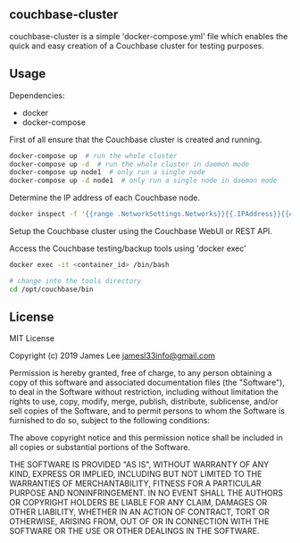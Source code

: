 couchbase-cluster
-----------------
couchbase-cluster is a simple 'docker-compose.yml' file which enables the
quick and easy creation of a Couchbase cluster for testing purposes.

Usage
-----
Dependencies:
 - docker
 - docker-compose

First of all ensure that the Couchbase cluster is created and running.
```sh
docker-compose up  # run the whole cluster
docker-compose up -d  # run the whole cluster in daemon mode
docker-compose up node1  # only run a single node
docker-compose up -d node1  # only run a single node in daemon mode
```

Determine the IP address of each Couchbase node.
```sh
docker inspect -f '{{range .NetworkSettings.Networks}}{{.IPAddress}}{{end}}' <container_id>
```

Setup the Couchbase cluster using the Couchbase WebUI or REST API.

Access the Couchbase testing/backup tools using 'docker exec'
```sh
docker exec -it <container_id> /bin/bash

# change into the tools directory
cd /opt/couchbase/bin
```

License
-------
MIT License

Copyright (c) 2019 James Lee <jamesl33info@gmail.com>

Permission is hereby granted, free of charge, to any person obtaining a copy
of this software and associated documentation files (the "Software"), to deal
in the Software without restriction, including without limitation the rights
to use, copy, modify, merge, publish, distribute, sublicense, and/or sell
copies of the Software, and to permit persons to whom the Software is
furnished to do so, subject to the following conditions:

The above copyright notice and this permission notice shall be included in all
copies or substantial portions of the Software.

THE SOFTWARE IS PROVIDED "AS IS", WITHOUT WARRANTY OF ANY KIND, EXPRESS OR
IMPLIED, INCLUDING BUT NOT LIMITED TO THE WARRANTIES OF MERCHANTABILITY,
FITNESS FOR A PARTICULAR PURPOSE AND NONINFRINGEMENT. IN NO EVENT SHALL THE
AUTHORS OR COPYRIGHT HOLDERS BE LIABLE FOR ANY CLAIM, DAMAGES OR OTHER
LIABILITY, WHETHER IN AN ACTION OF CONTRACT, TORT OR OTHERWISE, ARISING FROM,
OUT OF OR IN CONNECTION WITH THE SOFTWARE OR THE USE OR OTHER DEALINGS IN THE
SOFTWARE.
